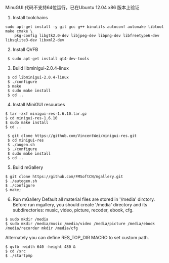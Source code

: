 MinuGUI 代码不支持64位运行，已在Ubuntu 12.04 x86 版本上验证

1. Install toolchains
```
sudo apt-get install -y git gcc g++ binutils autoconf automake libtool make cmake \
    pkg-config libgtk2.0-dev libjpeg-dev libpng-dev libfreetype6-dev libsqlite3-dev libxml2-dev
```

2. Install QVFB

```
 $ sudo apt-get install qt4-dev-tools
```

3. Build libminigui-2.0.4-linux

```
 $ cd libminigui-2.0.4-linux
 $ ./configure
 $ make
 $ sudo make install
 $ cd ..
```

4. Install MiniGUI resources

```
$ tar -zxf minigui-res-1.6.10.tar.gz
$ cd minigui-res-1.6.10
$ sudo make install
$ cd ..
 
 $ git clone https://github.com/VincentWei/minigui-res.git
 $ cd minigui-res
 $ ./augen.sh
 $ ./configure
 $ sudo make install
 $ cd ..
```

5. Build mGallery

```
$ git clone https://github.com/FMSoftCN/mgallery.git
$ ./autogen.sh
$ ./configure
$ make;
```

6. Run mGallery
Default all material files are stored in '/media' dirctory. Before run mgallery, you should create '/media' directory and its subdirectories: music, video, picture, recoder, ebook, cfg.

```
$ sudo mkdir /media
$ sudo mkdir /media/music /media/video /media/picture /media/ebook /media/recorder mkdir /media/cfg
```
Alternately you can define RES_TOP_DIR MACRO to set custom path.

```
$ qvfb -width 640 -height 480 &
$ cd /src
$ ./startpmp
```
